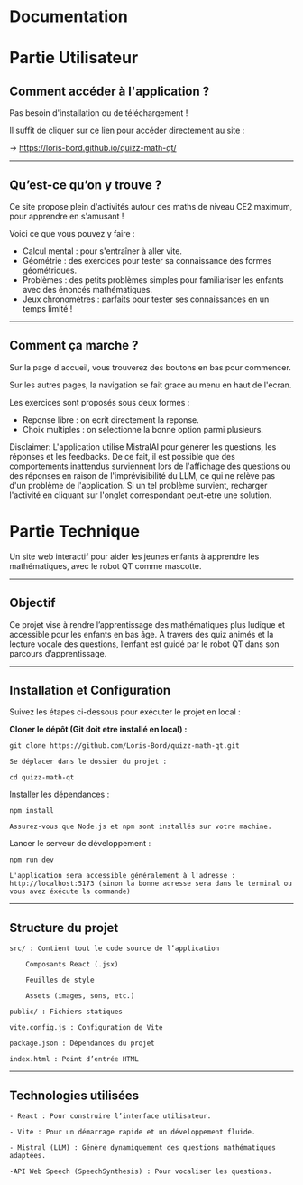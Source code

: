 # Documentation

# Partie Utilisateur

## Comment accéder à l'application ?

Pas besoin d'installation ou de téléchargement !

Il suffit de cliquer sur ce lien pour accéder directement au site :

→ https://loris-bord.github.io/quizz-math-qt/

---

## Qu’est-ce qu’on y trouve ?

Ce site propose plein d'activités autour des maths de niveau CE2 maximum, pour apprendre en s'amusant !

Voici ce que vous pouvez y faire :

- Calcul mental : pour s'entraîner à aller vite.
- Géométrie : des exercices pour tester sa connaissance des formes géométriques.
- Problèmes : des petits problèmes simples pour familiariser les enfants avec des énoncés mathématiques.
- Jeux chronomètres : parfaits pour tester ses connaissances en un temps limité !

---

## Comment ça marche ?

Sur la page d'accueil, vous trouverez des boutons en bas pour commencer.

Sur les autres pages, la navigation se fait grace au menu en haut de l'ecran.

Les exercices sont proposés sous deux formes :

- Reponse libre : on ecrit directement la reponse.
- Choix multiples : on selectionne la bonne option parmi plusieurs.

Disclaimer: L'application utilise MistralAI pour générer les questions, les réponses et les feedbacks. De ce fait, il est possible que des comportements inattendus surviennent lors de l'affichage des questions ou des réponses
en raison de l'imprévisibilité du LLM, ce qui ne relève pas d'un problème de l'application.
Si un tel problème survient, recharger l'activité en cliquant sur l'onglet correspondant peut-etre une solution.

# Partie Technique

Un site web interactif pour aider les jeunes enfants à apprendre les mathématiques, avec le robot QT comme mascotte.

---

##  Objectif

Ce projet vise à rendre l’apprentissage des mathématiques plus ludique et accessible pour les enfants en bas âge. À travers des quiz animés et la lecture vocale des questions, l’enfant est guidé par le robot QT dans son parcours d’apprentissage.

---

##  Installation et Configuration

Suivez les étapes ci-dessous pour exécuter le projet en local :

 **Cloner le dépôt (Git doit etre installé en local) :**

    git clone https://github.com/Loris-Bord/quizz-math-qt.git

    Se déplacer dans le dossier du projet :

    cd quizz-math-qt

Installer les dépendances :

    npm install

    Assurez-vous que Node.js et npm sont installés sur votre machine.

Lancer le serveur de développement :

    npm run dev

    L'application sera accessible généralement à l'adresse : http://localhost:5173 (sinon la bonne adresse sera dans le terminal ou vous avez éxécute la commande)

---

## Structure du projet

    src/ : Contient tout le code source de l’application

        Composants React (.jsx)

        Feuilles de style

        Assets (images, sons, etc.)

    public/ : Fichiers statiques

    vite.config.js : Configuration de Vite

    package.json : Dépendances du projet

    index.html : Point d’entrée HTML

---

## Technologies utilisées

    - React : Pour construire l’interface utilisateur.

    - Vite : Pour un démarrage rapide et un développement fluide.

    - Mistral (LLM) : Génère dynamiquement des questions mathématiques adaptées.

    -API Web Speech (SpeechSynthesis) : Pour vocaliser les questions.
